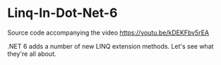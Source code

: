 # Linq-In-Dot-Net-6
Source code accompanying the video https://youtu.be/kDEKFbv5rEA

.NET 6 adds a number of new LINQ extension methods. Let's see what they're all about.
